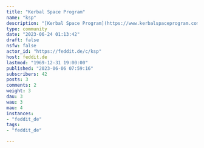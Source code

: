 ```yaml
---
title: "Kerbal Space Program" 
name: "ksp"
description: "[Kerbal Space Program](https://www.kerbalspaceprogram.com/) is a game where you can manage your own space agency, build your rockets or planes and then can fly them too.[Kerbal Space Program 2](https://www.kerbalspaceprogram.com/games-kerbal-space-program-2) is currently in early access."
type: community
date: "2023-06-24 01:13:42"
draft: false
nsfw: false
actor_id: "https://feddit.de/c/ksp"
host: feddit.de
lastmod: "1969-12-31 19:00:00"
published: "2023-06-06 07:59:16"
subscribers: 42
posts: 3
comments: 2
weight: 3
dau: 3
wau: 3
mau: 4
instances:
- "feddit_de"
tags: 
- "feddit_de"

---
```

